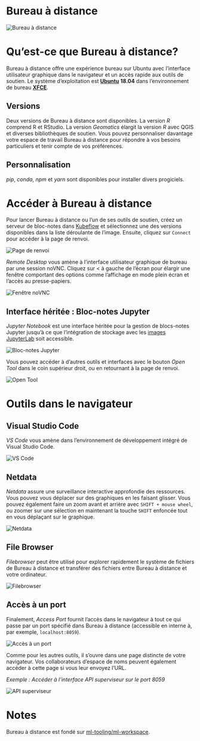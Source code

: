 # Bureau à distance

![Bureau à distance](../images/rd_desktop.png)

# Qu’est-ce que Bureau à distance?

Bureau à distance offre une expérience bureau sur Ubuntu avec l’interface
utilisateur graphique dans le navigateur et un accès rapide aux outils de
soutien. Le système d’exploitation est [**Ubuntu**](https://ubuntu.com/about)
**18.04** dans l’environnement de bureau [**XFCE**](https://www.xfce.org/about).

## Versions

Deux versions de Bureau à distance sont disponibles. La version _R_ comprend R
et RStudio. La version _Geomatics_ élargit la version _R_ avec QGIS et diverses
bibliothèques de soutien. Vous pouvez personnaliser davantage votre espace de
travail Bureau à distance pour répondre à vos besoins particuliers et tenir
compte de vos préférences.

## Personnalisation

_pip_, _conda_, _npm_ et _yarn_ sont disponibles pour installer divers
progiciels.

# Accéder à Bureau à distance

Pour lancer Bureau à distance ou l’un de ses outils de soutien, créez un serveur
de bloc-notes dans [Kubeflow](./Kubeflow.md) et sélectionnez une des versions
disponibles dans la liste déroulante de l’image. Ensuite, cliquez sur `Connect`
pour accéder à la page de renvoi.

![Page de renvoi](../images/rd_landing_page.png)

_Remote Desktop_ vous amène à l’interface utilisateur graphique de bureau par
une session noVNC. Cliquez sur < à gauche de l’écran pour élargir une fenêtre
comportant des options comme l’affichage en mode plein écran et l’accès au
presse-papiers.

![Fenêtre noVNC](../images/rd_novnc_panel.png)

## Interface héritée : Bloc-notes Jupyter

_Jupyter Notebook_ est une interface héritée pour la gestion de blocs-notes
Jupyter jusqu’à ce que l’intégration de stockage avec les
[images JupyterLab](./Jupyter.md) soit accessible.

![Bloc-notes Jupyter](../images/rd_jupyter.png)

Vous pouvez accéder à d’autres outils et interfaces avec le bouton _Open Tool_
dans le coin supérieur droit, ou en retournant à la page de renvoi.

![Open Tool](../images/rd_open_tools.png)

# Outils dans le navigateur

## Visual Studio Code

_VS Code_ vous amène dans l’environnement de développement intégré de Visual
Studio Code.

![VS Code](../images/rd_vs_code.png)

## Netdata

_Netdata_ assure une surveillance interactive approfondie des ressources. Vous
pouvez vous déplacer sur des graphiques en les faisant glisser. Vous pouvez
également faire un zoom avant et arrière avec `SHIFT + mouse wheel`, ou zoomer
sur une sélection en maintenant la touche `SHIFT` enfoncée tout en vous
déplaçant sur le graphique.

![Netdata](../images/rd_netdata.png)

## File Browser

_Filebrowser_ peut être utilisé pour explorer rapidement le système de fichiers
de Bureau à distance et transférer des fichiers entre Bureau à distance et votre
ordinateur.

![Filebrowser](../images/rd_filebrowser.png)

## Accès à un port

Finalement, _Access Port_ fournit l’accès dans le navigateur à tout ce qui passe
par un port spécifié dans Bureau à distance (accessible en interne à, par
exemple, `localhost:8059`).

![Accès à un port](../images/rd_access_port.png)

Comme pour les autres outils, il s’ouvre dans une page distincte de votre
navigateur. Vos collaborateurs d’espace de noms peuvent également accéder à
cette page si vous leur envoyez l’URL.

_Exemple : Accéder à l’interface API superviseur sur le port 8059_

![API superviseur](../images/rd_supervisor.png)

# Notes

Bureau à distance est fondé sur
[ml-tooling/ml-workspace](https://github.com/ml-tooling/ml-workspace).
